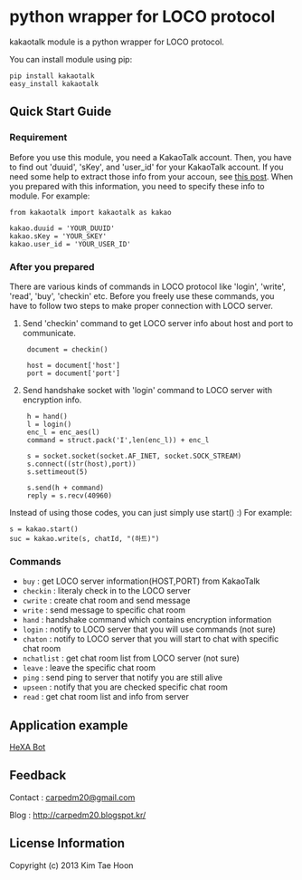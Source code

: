  python wrapper for LOCO protocol
=====
 
kakaotalk module is a python wrapper for LOCO protocol.

You can install module using pip:

	pip install kakaotalk
	easy_install kakaotalk

## Quick Start Guide ##


### Requirement ###

Before you use this module, you need a KakaoTalk account. Then, you have to find out 'duuid', 'sKey', and 'user_id' for your KakaoTalk account. If you need some help to extract those info from your accoun, see [this post](http://www.bpak.org/blog/2011/06/kakaotalk-bypassing-ssl-2/). When you prepared with this information, you need to specify these info to module. For example:

	from kakaotalk import kakaotalk as kakao

	kakao.duuid = 'YOUR_DUUID'
	kakao.sKey = 'YOUR_SKEY'
	kakao.user_id = 'YOUR_USER_ID'

### After you prepared ###

There are various kinds of commands in LOCO protocol like 'login', 'write', 'read', 'buy', 'checkin' etc. Before you freely use these commands, you have to follow two steps to make proper connection with LOCO server.

1. Send 'checkin' command to get LOCO server info about host and port to communicate.

		document = checkin()

		host = document['host']
		port = document['port']

2. Send handshake socket with 'login' command to LOCO server with encryption info.

		h = hand()
		l = login()
		enc_l = enc_aes(l)
		command = struct.pack('I',len(enc_l)) + enc_l
	
		s = socket.socket(socket.AF_INET, socket.SOCK_STREAM)
		s.connect((str(host),port))
		s.settimeout(5)
	
		s.send(h + command)
		reply = s.recv(40960)

Instead of using those codes, you can just simply use start() :) For example:

	s = kakao.start()
	suc = kakao.write(s, chatId, "(하트)")
	
### Commands ###

- `buy` : get LOCO server information(HOST,PORT) from KakaoTalk
- `checkin` : literaly check in to the LOCO server
- `cwrite` : create chat room and send message
- `write` : send message to specific chat room
- `hand` : handshake command which contains encryption information
- `login` : notify to LOCO server that you will use commands (not sure)
- `chaton` : notify to LOCO server that you will start to chat with specific chat room
- `nchatlist` : get chat room list from LOCO server (not sure)
- `leave` : leave the specific chat room
- `ping` : send ping to server that notify you are still alive
- `upseen` : notify that you are checked specific chat room
- `read` : get chat room list and info from server

## Application example ##

[HeXA Bot](http://carpedm20.blogspot.kr/2013/08/blog-post.html)

## Feedback ##

Contact : carpedm20@gmail.com

Blog : http://carpedm20.blogspot.kr/

## License Information ##

Copyright (c) 2013 Kim Tae Hoon
